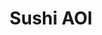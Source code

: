 ---
layout: place
title: "Sushi AOI"
permalink: /district-of-columbia/washington/sushi-aoi.html
stateAbbr: DC
stateName: District of Columbia
cityName: Washington
place_id: ChIJkegJ-JO3t4kRZXSWL46fp3I
photos:
  - name: >-
      places/ChIJkegJ-JO3t4kRZXSWL46fp3I/photos/AeeoHcKhX-G3OQ14R5m6LBc475D4GuwatL5Cd6PBxeYaOS0LKlJ_S_Z1gZKlyG8FacMvzYk1uj1WQQJ0rAAZAm-8Mw4rv3r5HG_fbzoq4lVIU04HfU7afwTVQEXuQs3047D10mG2r4GeLGc0DJA8jV46rnGtqGd5e1noR40nYkvO5D0MWyzh0AvsExVLj1uAUjR2iKFUoCIUDOrSH4JpUY8aclqJbWDMHOJ8lL-mVVaJO9j7CsXFus6FLbUshHkJ7PIsJvIl0Yg32cxYFXfRUM1r6NytrG5p9qatGV57nBLLRaez-w
    widthPx: 3024
    heightPx: 4032
    authorAttributions:
      - displayName: Sushi AOI
        uri: https://maps.google.com/maps/contrib/118021472845649395310
        photoUri: >-
          https://lh3.googleusercontent.com/a-/ALV-UjXRcwPpnDMn3QgQ3ckmty6wWRN2VfPH2nsQuzxtj2I7n1oXHp8_=s100-p-k-no-mo
    flagContentUri: >-
      https://www.google.com/local/imagery/report/?cb_client=maps_api_places.places_api&image_key=!1e10!2sAF1QipPNJW3lZoSCj6Uqa6TiR2qfspo5eZLIXb23XSTs&hl=en-US
    googleMapsUri: >-
      https://www.google.com/maps/place//data=!3m4!1e2!3m2!1sAF1QipPNJW3lZoSCj6Uqa6TiR2qfspo5eZLIXb23XSTs!2e10!4m2!3m1!1s0x89b7b793f809e891:0x72a79f8e2f967465
  - name: >-
      places/ChIJkegJ-JO3t4kRZXSWL46fp3I/photos/AeeoHcJSKQuBhBgb_YYZzgyJ7DBGxmSqVSkKhP0qtXShgPYSl_36ki8ScEmUDFpcozH8nmAvXUrcrZYFmEOkvEU6afgbnUGDAng8UlAAsMo9EKflTnx6uP6IcSBZjuLx_nzJdzrOrYAb15wvKTEwVz7xK8JmQMuKyR5kA3mPOfjrCFbNo18-JPCES9ler4glPkgZcjvXvQHAuBdEZwPXu981kLhEtgWeq35J7ZfoX9drr43ii7sSDSx6N2Zy1J7QEjdMOlQbt5T7V9sJpFPflECd52r6aCah8Nz7zQS2zJE0dKtvTg
    widthPx: 3024
    heightPx: 1702
    authorAttributions:
      - displayName: Sushi AOI
        uri: https://maps.google.com/maps/contrib/118021472845649395310
        photoUri: >-
          https://lh3.googleusercontent.com/a-/ALV-UjXRcwPpnDMn3QgQ3ckmty6wWRN2VfPH2nsQuzxtj2I7n1oXHp8_=s100-p-k-no-mo
    flagContentUri: >-
      https://www.google.com/local/imagery/report/?cb_client=maps_api_places.places_api&image_key=!1e10!2sAF1QipMD16njhj3Mr0nY_jfymGi9gkMfN9STLB6s0AAp&hl=en-US
    googleMapsUri: >-
      https://www.google.com/maps/place//data=!3m4!1e2!3m2!1sAF1QipMD16njhj3Mr0nY_jfymGi9gkMfN9STLB6s0AAp!2e10!4m2!3m1!1s0x89b7b793f809e891:0x72a79f8e2f967465
  - name: >-
      places/ChIJkegJ-JO3t4kRZXSWL46fp3I/photos/AeeoHcJrPkq38XZhUOqj_aB59lOUjbeWdCohELkwG4EGUw_mBDdhCEEEA_MQGiNkul0V0HWCm2SC6YF4YtfD1JKjhn51bLoiTKtmDZQd4r-hXoEWcNGzbRnR3P7dXNvmD_IFiTU5HWauAOgtgyAaHLwyZx45-zAzlou3gH796J9TjrjU7W2ktHXvh4FoLyjwzn0f6jWHa3NizYS5jsidqjvQ5uz1yt_ksGcR2x9MZ6qq8qV4ar5HUWRVK_-CND8ImDXVrLdazI1b9pDN_14u1Ba89eCDTLAEyU2aoBDF8GnwU1AOMT77R_SeDW_H3oPhBB2Ug2pTZ6LaXAWi-dE1zN4sZrJRs8W7GYOk6V0uti1K0UkZy8wRXEt1kEJ_VvNkpwRP5CS3CPmSxNTzYIqXMRr-VMNIWQiGxQO33EVtpE7pNaxNlQHr
    widthPx: 3072
    heightPx: 4080
    authorAttributions:
      - displayName: Bill W
        uri: https://maps.google.com/maps/contrib/116358471043739367465
        photoUri: >-
          https://lh3.googleusercontent.com/a/ACg8ocI5fn22bspcrTeyhO3YjvkZpQmVJxoOEErGiWExmNleiSu0uZ8=s100-p-k-no-mo
    flagContentUri: >-
      https://www.google.com/local/imagery/report/?cb_client=maps_api_places.places_api&image_key=!1e10!2sCIHM0ogKEICAgMDw4r6BiAE&hl=en-US
    googleMapsUri: >-
      https://www.google.com/maps/place//data=!3m4!1e2!3m2!1sCIHM0ogKEICAgMDw4r6BiAE!2e10!4m2!3m1!1s0x89b7b793f809e891:0x72a79f8e2f967465
  - name: >-
      places/ChIJkegJ-JO3t4kRZXSWL46fp3I/photos/AeeoHcIzbvNE4VojLbssF57SJdf_kVpGByIjbNFw2_jHVEHODxdl7iNb2R5jP_nxhOu9P39kdXVV1-yIikcIVQroaR2GArQW6uFFYThdfM9bGBiSMMxrFkO02TU7H3YWACweJrHwT-fjJWr-If-XY8fURz6gpDMWVOpw98aNd7qffTpWuKqBRJRNTZF3grwowU_ceXBzzHkFe2zFgvms6e_CP6t_bzMJU6xZg2D4zT0vCzg8noHN3UDrSLQKCu1pdpvyd0-HtLcpYIMTPJLRC7vMeAl8knPDfuLkpzIY-rtsD89nh47XeDSiA4Ol6dkFuVydxsu5hczozHM-Yhg5p-GJoPhXF8Qt1D2hRskcsUArg0fTr18zQDiXKIVJ2Ik-YxfGTJIsuTdE5erCtLTqFCkQ3oqXrYBmxjLkSemF3iZb0SJLsQ
    widthPx: 3000
    heightPx: 4000
    authorAttributions:
      - displayName: Mahdi Shirvin
        uri: https://maps.google.com/maps/contrib/101239995568201202249
        photoUri: >-
          https://lh3.googleusercontent.com/a-/ALV-UjVuq-Qy-d4EVlOOTfL2RS_EAnepBGyVE5aYJJ_r0Vc_F4-c980N=s100-p-k-no-mo
    flagContentUri: >-
      https://www.google.com/local/imagery/report/?cb_client=maps_api_places.places_api&image_key=!1e10!2sCIHM0ogKEICAgMCA0-SPSA&hl=en-US
    googleMapsUri: >-
      https://www.google.com/maps/place//data=!3m4!1e2!3m2!1sCIHM0ogKEICAgMCA0-SPSA!2e10!4m2!3m1!1s0x89b7b793f809e891:0x72a79f8e2f967465
  - name: >-
      places/ChIJkegJ-JO3t4kRZXSWL46fp3I/photos/AeeoHcLt0ZLdtR3wcDGwrojqLr0hZgbSkJRebt2SgbynM8Nq7XJ6IFRzaD2u3Smlf6DhVjJzceNsJIpOLRoPjteZh98PLxaqoGIbYYlpVTRNmo3N26awLJggo1xeLnPnqX730OlgfXk20YQJpwFpzP0U9V3CRSXOZFq5RFIs-VzNqi0I4YUS2HsgaxYN8BDddJYZZLagNuY6KeUZH2zqMsOf_keA9ONzFkGY20QiTE3zp4Cc46mixwMNJHXuBiZUT59GQfUKzvl2Mg2-mLnW4UOoTr4FLx2IVL902z4iF4_3HUw2Gg
    widthPx: 3600
    heightPx: 4800
    authorAttributions:
      - displayName: Sushi AOI
        uri: https://maps.google.com/maps/contrib/118021472845649395310
        photoUri: >-
          https://lh3.googleusercontent.com/a-/ALV-UjXRcwPpnDMn3QgQ3ckmty6wWRN2VfPH2nsQuzxtj2I7n1oXHp8_=s100-p-k-no-mo
    flagContentUri: >-
      https://www.google.com/local/imagery/report/?cb_client=maps_api_places.places_api&image_key=!1e10!2sAF1QipP-u-IyPJc1-v-9oWDiDU0AVIMhEP3_y0A32JDZ&hl=en-US
    googleMapsUri: >-
      https://www.google.com/maps/place//data=!3m4!1e2!3m2!1sAF1QipP-u-IyPJc1-v-9oWDiDU0AVIMhEP3_y0A32JDZ!2e10!4m2!3m1!1s0x89b7b793f809e891:0x72a79f8e2f967465
  - name: >-
      places/ChIJkegJ-JO3t4kRZXSWL46fp3I/photos/AeeoHcLf-bUKIo3tndIptgzj0M42Kw1bX9CqkTsYnXWtlR2iLgT1E_xhZFpDgJ_Dng5IWWZAV602wsBTbLsXyaEnSY0r9gN6UnQy5BHJwmwsQZ1ftT-ckPQuhUco_uyuKVH4dooA9XAJfOSnY4IWxPBTgVjRcbnPXNWc6rkLweZfwA_aX3KT0gw4EgIy9ot4natxBBdkdpJ7hpNSi_T1hufiVGijA7WrQ2sHvEkFcMNJQA7FkZUnI1-8VzwGK0riCDi5OJFdzqLTqPIHM1y_xoFmkAPEw3bPy8s75BELCGAouXMdb1RM9md86LHQkN-A3fPdjqkeWdU2Yrx4uEjTA-bBA1uaNVadzYdsFF7ho95VytFZo_TE7B-iCNJXfs58rm8wP5jJWomOba-Q5rjzZyo_TCRy6W9Ey0273My_aCmyCZNyZAzJ
    widthPx: 3072
    heightPx: 4080
    authorAttributions:
      - displayName: Rajiv Sukumar
        uri: https://maps.google.com/maps/contrib/116482744388681496894
        photoUri: >-
          https://lh3.googleusercontent.com/a-/ALV-UjV0ajojjosVQMN-SOXZESXAPzarUPG5hcE_bsLYCTR5IgQELQXjHQ=s100-p-k-no-mo
    flagContentUri: >-
      https://www.google.com/local/imagery/report/?cb_client=maps_api_places.places_api&image_key=!1e10!2sCIHM0ogKEICAgICO5uKLvAE&hl=en-US
    googleMapsUri: >-
      https://www.google.com/maps/place//data=!3m4!1e2!3m2!1sCIHM0ogKEICAgICO5uKLvAE!2e10!4m2!3m1!1s0x89b7b793f809e891:0x72a79f8e2f967465
  - name: >-
      places/ChIJkegJ-JO3t4kRZXSWL46fp3I/photos/AeeoHcIwrdsy1OWqp7FHsjhzoreIyJgm9LTfEDgaSFr10AgYHwXLu4LB2l9j8H3AljDWNgDhnDnI55t6PD3ftZqrlOsH9eRCSjh1FTYQPRAidtU7bzOXVmSdF2ZHfH_u_F33Kxl3cY4x4_NdgcG-eV8RHuP7i_dbA465YsYc_8mpplI_KhN71a0BtBvPaRyrhEeneB_IVNAlKxsBsrK8xknesvmGta4NHjI7pI-sL1iTQw7_zQQTHxB0X0Oz-aCZ5MK0awqp2c0zjH3pevYN6Z_m5INcIftZLnLe3ea14M48npj58w
    widthPx: 1080
    heightPx: 1081
    authorAttributions:
      - displayName: Sushi AOI
        uri: https://maps.google.com/maps/contrib/118021472845649395310
        photoUri: >-
          https://lh3.googleusercontent.com/a-/ALV-UjXRcwPpnDMn3QgQ3ckmty6wWRN2VfPH2nsQuzxtj2I7n1oXHp8_=s100-p-k-no-mo
    flagContentUri: >-
      https://www.google.com/local/imagery/report/?cb_client=maps_api_places.places_api&image_key=!1e10!2sAF1QipNJeN-kjt-1lrrQo6Gtv-IWIiZvnyxmV1JpMaSA&hl=en-US
    googleMapsUri: >-
      https://www.google.com/maps/place//data=!3m4!1e2!3m2!1sAF1QipNJeN-kjt-1lrrQo6Gtv-IWIiZvnyxmV1JpMaSA!2e10!4m2!3m1!1s0x89b7b793f809e891:0x72a79f8e2f967465
  - name: >-
      places/ChIJkegJ-JO3t4kRZXSWL46fp3I/photos/AeeoHcIOTTzvqiC24p7nEu8wsowQEXeexo0MCWkbqjq4cKnBgC0TRgwtBiE-xvtvos0LbmVoFhZRxb8r8iuw52XHIrdEYAHqZfrNduxRJ7FiUvJtjsjopRxV9DKj3Ky6bqDWE2optB6oeJvPSHbbeqmR7TiQ9kSEqBntJA44si1LYWNyW_azd31RjbTYVCNU9-e6bbkvRNNVTCFL8TOcK3tYb0JBvUrZ5aik8McWlOk51wtZgORaqjTys2Fm6e-QG2uOopuar3g0qPfQRn1D_9PerYKMheSYxDZJc6tG68Tr4wZ7B70k5UGiBHl06R8n4jWFo_lVTmActsoPN1_F8bFXQBHJxU6ZCQoBhXrzKCrvz6yCk9GNPWgzng68qYV7-jUSCwnDNMEwOs18gef6V6TZywNP8sIkZCTsd5qHNvX47dE
    widthPx: 4032
    heightPx: 3024
    authorAttributions:
      - displayName: Jorge J. Garcia
        uri: https://maps.google.com/maps/contrib/107250347986767129235
        photoUri: >-
          https://lh3.googleusercontent.com/a-/ALV-UjUnE9dgzgOyRLACfTr2uMPkA4zwRKZV8NS8BpRH_HBDeDwBcKo4=s100-p-k-no-mo
    flagContentUri: >-
      https://www.google.com/local/imagery/report/?cb_client=maps_api_places.places_api&image_key=!1e10!2sCIHM0ogKEICAgMDQ-P2TWw&hl=en-US
    googleMapsUri: >-
      https://www.google.com/maps/place//data=!3m4!1e2!3m2!1sCIHM0ogKEICAgMDQ-P2TWw!2e10!4m2!3m1!1s0x89b7b793f809e891:0x72a79f8e2f967465
  - name: >-
      places/ChIJkegJ-JO3t4kRZXSWL46fp3I/photos/AeeoHcJJH99mlzQX4iWgMI9GGofIqIQp2uxQ54EMZtmJcHFhXOmzC-DXBklDX957tJpPS9RSI5LZ6fUOxDu542wpW9ZTnMQXrDQXIGIiqfl5h326G4lJwIHC-MPQkpiznCl7FUl4FzmuoMP8va47TT-eAVFNDfcZfHc6zAdSI3VFMuO0-3yUFSreAA8RZS5LoZYSxJq60Xz-fPElduqL6dB_qzDnRjsTBlbxNTrjlnvKsi66Y7Ah-JaCAbifPf7ZqeiBBIa0WXmoHLPfkyUvbMSKhBAY4kAT5myHA8sSF2BPcBuUJE-XEr3bY2bNvZE5kkyZYGQAJvzuf3RfJJswDLrszmvtOPagov6hoJOgVqkxm9EJMRwHWIcOMkzsP-XtkoDsXXUXngwveUHnxmQ-HRz3s04OcpcBZZKGa5DYvNqV6M8NBg
    widthPx: 3024
    heightPx: 4032
    authorAttributions:
      - displayName: Shuchanan Sangrat
        uri: https://maps.google.com/maps/contrib/109102589597390034718
        photoUri: >-
          https://lh3.googleusercontent.com/a-/ALV-UjWQ3zJ-iI9nuGezfsrFIT30l_9h3DLEdlpodA74NCfVd_TKs7bS=s100-p-k-no-mo
    flagContentUri: >-
      https://www.google.com/local/imagery/report/?cb_client=maps_api_places.places_api&image_key=!1e10!2sCIHM0ogKEICAgIC3v8aiBA&hl=en-US
    googleMapsUri: >-
      https://www.google.com/maps/place//data=!3m4!1e2!3m2!1sCIHM0ogKEICAgIC3v8aiBA!2e10!4m2!3m1!1s0x89b7b793f809e891:0x72a79f8e2f967465
  - name: >-
      places/ChIJkegJ-JO3t4kRZXSWL46fp3I/photos/AeeoHcKCrK8siN1rLHAMQGiwTIQ1txICR11QMy4OGQ7BCe8IP1KhCbVqKAAdr8giqW1nLqtHcK6eAjfkn9jzOBFHY4uA74sO3PPWrj0cC1bHb0i1jZhuTD-GHMdv9r2KJVCPl4A2dmcnHcDD39v6w2ePJcguV0yqUpWPbG0f4B9aiA5fnuh7rlS_47J4lZwbsBIOR8W3ZQjglsynas_E3y8kkhN0aWGl4XyW4NO7G4tP1677XVLB0-hsp1YlV8HMafuyDAX0qXMLsTiQav5z0Nzgjg0ncYxcjGpxGvijOw6e-lUQW9afbiz8-rCX-64DBXX57Wo_Jo9kZ4vFm7WUiEjrpK3rxm5mgRkKh9PrvV5eH4VtJfbxd5grpTcPwj8DVOAVQXHf-0Mir9aVeoUgil1aJIyUgZ6M2PDFic6MunPyj_Mq3PGr
    widthPx: 4800
    heightPx: 3600
    authorAttributions:
      - displayName: hopperado
        uri: https://maps.google.com/maps/contrib/113412017138402405507
        photoUri: >-
          https://lh3.googleusercontent.com/a-/ALV-UjWZerDDPS3OHwYkVWWeeTLwtgrksPqN4skCdwVfED1kgmBR5nYd=s100-p-k-no-mo
    flagContentUri: >-
      https://www.google.com/local/imagery/report/?cb_client=maps_api_places.places_api&image_key=!1e10!2sCIHM0ogKEICAgIDPvsCqhgE&hl=en-US
    googleMapsUri: >-
      https://www.google.com/maps/place//data=!3m4!1e2!3m2!1sCIHM0ogKEICAgIDPvsCqhgE!2e10!4m2!3m1!1s0x89b7b793f809e891:0x72a79f8e2f967465
address: 1100 New York Ave NW, Washington, DC 20005, USA
street: 1100 New York Ave NW
city: Washington
state: DC
zip: '20005'
country: USA
neighborhood: Northwest Washington
latitude: '38.900610'
longitude: '-77.027639'
accessibility_options:
  wheelchairAccessibleEntrance: true
  wheelchairAccessibleSeating: true
business_status: OPERATIONAL
name: Sushi AOI
google_maps_links:
  directionsUri: >-
    https://www.google.com/maps/dir//''/data=!4m7!4m6!1m1!4e2!1m2!1m1!1s0x89b7b793f809e891:0x72a79f8e2f967465!3e0
  placeUri: https://maps.google.com/?cid=8261747474467026021
  writeAReviewUri: >-
    https://www.google.com/maps/place//data=!4m3!3m2!1s0x89b7b793f809e891:0x72a79f8e2f967465!12e1
  reviewsUri: >-
    https://www.google.com/maps/place//data=!4m4!3m3!1s0x89b7b793f809e891:0x72a79f8e2f967465!9m1!1b1
  photosUri: >-
    https://www.google.com/maps/place//data=!4m3!3m2!1s0x89b7b793f809e891:0x72a79f8e2f967465!10e5
primary_type: Sushi Restaurant
opening_hours:
  regular: null
  current: null
secondary_opening_hours:
  regular:
    weekdayDescriptions: null
    type: null
  current:
    weekdayDescriptions: null
    type: null
phone: (202) 408-7770
price_level: PRICE_LEVEL_MODERATE
price_range: $20 &ndash; $30
rating: '4.3'
rating_count: 0
website: http://www.thesushiaoi.com/
description: >-
  Colorful spot serving rolls, vegetarian entrees & noodle dishes, with a happy
  hour.
reviews:
  - name: >-
      places/ChIJkegJ-JO3t4kRZXSWL46fp3I/reviews/ChdDSUhNMG9nS0VJQ0FnTUR3b01pand3RRAB
    relativePublishTimeDescription: 3 weeks ago
    rating: 4
    text:
      text: >-
        A fun spot and so close to Metro Center. Staff is super friendly and the
        service is quick. We loved everything, except the rice which seemed
        slightly old and dry. I'm sure it was not the norm considering how good
        everything else was.
      languageCode: en
    originalText:
      text: >-
        A fun spot and so close to Metro Center. Staff is super friendly and the
        service is quick. We loved everything, except the rice which seemed
        slightly old and dry. I'm sure it was not the norm considering how good
        everything else was.
      languageCode: en
    authorAttribution:
      displayName: Jim Williams
      uri: https://www.google.com/maps/contrib/105183826368928861093/reviews
      photoUri: >-
        https://lh3.googleusercontent.com/a/ACg8ocLdH-4jtykvA5gSocc6dYJqvzUCtENWvBXz2L18h-DNktrQfw=s128-c0x00000000-cc-rp-mo-ba4
    publishTime: '2025-03-22T15:15:53.196393Z'
    flagContentUri: >-
      https://www.google.com/local/review/rap/report?postId=ChdDSUhNMG9nS0VJQ0FnTUR3b01pand3RRAB&d=17924085&t=1
    googleMapsUri: >-
      https://www.google.com/maps/reviews/data=!4m6!14m5!1m4!2m3!1sChdDSUhNMG9nS0VJQ0FnTUR3b01pand3RRAB!2m1!1s0x89b7b793f809e891:0x72a79f8e2f967465
  - name: >-
      places/ChIJkegJ-JO3t4kRZXSWL46fp3I/reviews/ChZDSUhNMG9nS0VJQ0FnTUNJa3BYQVBnEAE
    relativePublishTimeDescription: a week ago
    rating: 4
    text:
      text: >-
        The restaurant was super cute! In a very nice location, across
        citycenter and near the metro center stop. Sushi was good, the eel
        avocado and scallop rolls were delicious but the spicy salmon and tuna
        were just okay. A bit pricy for 4 rolls, I felt the quality didn’t quite
        match up but still had a great experience!
      languageCode: en
    originalText:
      text: >-
        The restaurant was super cute! In a very nice location, across
        citycenter and near the metro center stop. Sushi was good, the eel
        avocado and scallop rolls were delicious but the spicy salmon and tuna
        were just okay. A bit pricy for 4 rolls, I felt the quality didn’t quite
        match up but still had a great experience!
      languageCode: en
    authorAttribution:
      displayName: Jiji Ong
      uri: https://www.google.com/maps/contrib/116382454500138137399/reviews
      photoUri: >-
        https://lh3.googleusercontent.com/a/ACg8ocLLD1qkIOs2bvdW0aooRHG333zZjusrLZN6BIm2Yu1WLcD23w=s128-c0x00000000-cc-rp-mo
    publishTime: '2025-03-31T17:49:55.099438Z'
    flagContentUri: >-
      https://www.google.com/local/review/rap/report?postId=ChZDSUhNMG9nS0VJQ0FnTUNJa3BYQVBnEAE&d=17924085&t=1
    googleMapsUri: >-
      https://www.google.com/maps/reviews/data=!4m6!14m5!1m4!2m3!1sChZDSUhNMG9nS0VJQ0FnTUNJa3BYQVBnEAE!2m1!1s0x89b7b793f809e891:0x72a79f8e2f967465
  - name: >-
      places/ChIJkegJ-JO3t4kRZXSWL46fp3I/reviews/ChZDSUhNMG9nS0VJQ0FnTUR3NHI2QmNBEAE
    relativePublishTimeDescription: 2 weeks ago
    rating: 5
    text:
      text: >-
        One of the best in the US without a question.

        The sushi deluxe entree was nothing short of phenomenal. Spicy white
        tuna is always a hit. Thank you to the staff and the chefs. Will be back
        again when I am up in DC.
      languageCode: en
    originalText:
      text: >-
        One of the best in the US without a question.

        The sushi deluxe entree was nothing short of phenomenal. Spicy white
        tuna is always a hit. Thank you to the staff and the chefs. Will be back
        again when I am up in DC.
      languageCode: en
    authorAttribution:
      displayName: Bill W
      uri: https://www.google.com/maps/contrib/116358471043739367465/reviews
      photoUri: >-
        https://lh3.googleusercontent.com/a/ACg8ocI5fn22bspcrTeyhO3YjvkZpQmVJxoOEErGiWExmNleiSu0uZ8=s128-c0x00000000-cc-rp-mo-ba4
    publishTime: '2025-03-24T23:37:43.216064Z'
    flagContentUri: >-
      https://www.google.com/local/review/rap/report?postId=ChZDSUhNMG9nS0VJQ0FnTUR3NHI2QmNBEAE&d=17924085&t=1
    googleMapsUri: >-
      https://www.google.com/maps/reviews/data=!4m6!14m5!1m4!2m3!1sChZDSUhNMG9nS0VJQ0FnTUR3NHI2QmNBEAE!2m1!1s0x89b7b793f809e891:0x72a79f8e2f967465
  - name: >-
      places/ChIJkegJ-JO3t4kRZXSWL46fp3I/reviews/ChZDSUhNMG9nS0VJQ0FnSURQdnNDcU9nEAE
    relativePublishTimeDescription: 4 months ago
    rating: 5
    text:
      text: >-
        One of the best sushi restaurants I have visited in the US so far.
        Friendly and attentive service, spacious and well designed interior. And
        delicious food, my teriyaki salmon was simply phenomenal.

        Thank you!
      languageCode: en
    originalText:
      text: >-
        One of the best sushi restaurants I have visited in the US so far.
        Friendly and attentive service, spacious and well designed interior. And
        delicious food, my teriyaki salmon was simply phenomenal.

        Thank you!
      languageCode: en
    authorAttribution:
      displayName: hopperado
      uri: https://www.google.com/maps/contrib/113412017138402405507/reviews
      photoUri: >-
        https://lh3.googleusercontent.com/a-/ALV-UjWZerDDPS3OHwYkVWWeeTLwtgrksPqN4skCdwVfED1kgmBR5nYd=s128-c0x00000000-cc-rp-mo-ba6
    publishTime: '2024-12-02T17:25:19.543657Z'
    flagContentUri: >-
      https://www.google.com/local/review/rap/report?postId=ChZDSUhNMG9nS0VJQ0FnSURQdnNDcU9nEAE&d=17924085&t=1
    googleMapsUri: >-
      https://www.google.com/maps/reviews/data=!4m6!14m5!1m4!2m3!1sChZDSUhNMG9nS0VJQ0FnSURQdnNDcU9nEAE!2m1!1s0x89b7b793f809e891:0x72a79f8e2f967465
  - name: >-
      places/ChIJkegJ-JO3t4kRZXSWL46fp3I/reviews/ChdDSUhNMG9nS0VJQ0FnSUQzM2NiZnRnRRAB
    relativePublishTimeDescription: 4 months ago
    rating: 5
    text:
      text: >-
        I visited AOI, a sushi restaurant, for work and ordered the Sashimi
        Deluxe and Tempura Appetizer. Both dishes were delicious. If you’re in
        town on a work trip and looking for a great sushi experience without
        breaking the bank, AOI is the place to go! Fresh and delicious.
      languageCode: en
    originalText:
      text: >-
        I visited AOI, a sushi restaurant, for work and ordered the Sashimi
        Deluxe and Tempura Appetizer. Both dishes were delicious. If you’re in
        town on a work trip and looking for a great sushi experience without
        breaking the bank, AOI is the place to go! Fresh and delicious.
      languageCode: en
    authorAttribution:
      displayName: Gary_Gmail HO
      uri: https://www.google.com/maps/contrib/118421449147877150623/reviews
      photoUri: >-
        https://lh3.googleusercontent.com/a-/ALV-UjV67vJkg_xH0nmLuCo0oHtnprU_3orvs2s_I1LnvwR5MI5BzPiUiQ=s128-c0x00000000-cc-rp-mo-ba6
    publishTime: '2024-11-17T23:36:16.711789Z'
    flagContentUri: >-
      https://www.google.com/local/review/rap/report?postId=ChdDSUhNMG9nS0VJQ0FnSUQzM2NiZnRnRRAB&d=17924085&t=1
    googleMapsUri: >-
      https://www.google.com/maps/reviews/data=!4m6!14m5!1m4!2m3!1sChdDSUhNMG9nS0VJQ0FnSUQzM2NiZnRnRRAB!2m1!1s0x89b7b793f809e891:0x72a79f8e2f967465
parking_options:
  paidStreetParking: true
  valetParking: false
payment_options:
  acceptsCreditCards: true
  acceptsDebitCards: true
  acceptsCashOnly: false
  acceptsNfc: true
allow_dogs: null
curbside_pickup: null
delivery: true
dine_in: true
good_for_children: null
good_for_groups: true
good_for_sports: false
live_music: false
menu_for_children: false
outdoor_seating: true
reservable: true
restroom: true
serves_beer: true
serves_breakfast: false
serves_brunch: null
serves_cocktails: true
serves_coffee: true
serves_dinner: true
serves_dessert: true
serves_lunch: true
serves_vegetarian_food: null
serves_wine: true
takeout: true

---